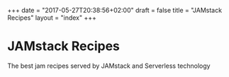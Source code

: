 +++
date = "2017-05-27T20:38:56+02:00"
draft = false
title = "JAMstack Recipes"
layout = "index"
+++

# JAMstack Recipes

The best jam recipes served by JAMstack and Serverless technology
